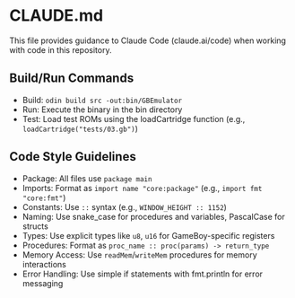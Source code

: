 # CLAUDE.md

This file provides guidance to Claude Code (claude.ai/code) when working with code in this repository.

## Build/Run Commands
- Build: `odin build src -out:bin/GBEmulator`
- Run: Execute the binary in the bin directory
- Test: Load test ROMs using the loadCartridge function (e.g., `loadCartridge("tests/03.gb")`)

## Code Style Guidelines
- Package: All files use `package main`
- Imports: Format as `import name "core:package"` (e.g., `import fmt "core:fmt"`)
- Constants: Use `::` syntax (e.g., `WINDOW_HEIGHT :: 1152`)
- Naming: Use snake_case for procedures and variables, PascalCase for structs
- Types: Use explicit types like `u8`, `u16` for GameBoy-specific registers
- Procedures: Format as `proc_name :: proc(params) -> return_type`
- Memory Access: Use `readMem`/`writeMem` procedures for memory interactions
- Error Handling: Use simple if statements with fmt.println for error messaging